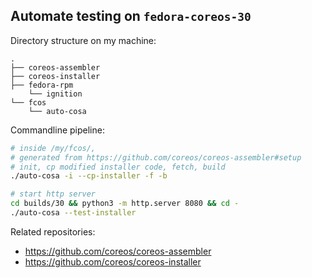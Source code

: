 ## Automate testing on `fedora-coreos-30`

Directory structure on my machine:
```text
.
├── coreos-assembler
├── coreos-installer
├── fedora-rpm
    └── ignition
└── fcos
    └── auto-cosa
```

Commandline pipeline:

```bash
# inside /my/fcos/,
# generated from https://github.com/coreos/coreos-assembler#setup
# init, cp modified installer code, fetch, build
./auto-cosa -i --cp-installer -f -b

# start http server
cd builds/30 && python3 -m http.server 8080 && cd -
./auto-cosa --test-installer
```

Related repositories:
- https://github.com/coreos/coreos-assembler
- https://github.com/coreos/coreos-installer

